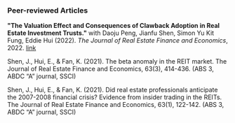 ### Peer-reviewed Articles

**"The Valuation Effect and Consequences of Clawback Adoption in Real Estate Investment Trusts."** with Daoju Peng, Jianfu Shen, Simon Yu Kit Fung, Eddie Hui (2022). _The Journal of Real Estate Finance and Economics_, 2022. [link](https://link.springer.com/article/10.1007/s11146-022-09909-w#citeas)

Shen, J., Hui, E., & Fan, K. (2021). The beta anomaly in the REIT market. The Journal of Real Estate Finance and Economics, 63(3), 414-436. (ABS 3, ABDC “A” journal, SSCI) 

Shen, J., Hui, E., & Fan, K. (2021). Did real estate professionals anticipate the 2007-2008 financial crisis? Evidence from insider trading in the REITs. The Journal of Real Estate Finance and Economics, 63(1), 122-142. (ABS 3, ABDC “A” journal, SSCI) 
